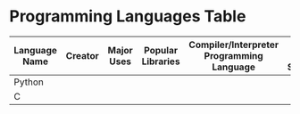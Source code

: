 # Programming Languages Table
| Language Name | Creator | Major Uses | Popular Libraries | Compiler/Interpreter Programming Language | Jobs and Salaries |
| -------------- | ------- | ------------ | ----------------- | ---------------------------------- | ----------------- |
| Python |
| C | | | | | |
